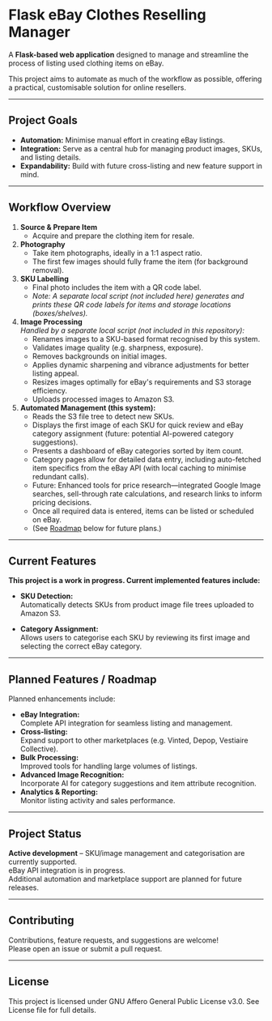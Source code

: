 # Flask eBay Clothes Reselling Manager

A **Flask-based web application** designed to manage and streamline the process of listing used clothing items on eBay. 

This project aims to automate as much of the workflow as possible, offering a practical, customisable solution for online resellers.

---

## Project Goals

- **Automation:** Minimise manual effort in creating eBay listings.
- **Integration:** Serve as a central hub for managing product images, SKUs, and listing details.
- **Expandability:** Build with future cross-listing and new feature support in mind.

---

## Workflow Overview

1. **Source & Prepare Item**
   - Acquire and prepare the clothing item for resale.
2. **Photography**
   - Take item photographs, ideally in a 1:1 aspect ratio.
   - The first few images should fully frame the item (for background removal).
3. **SKU Labelling**
   - Final photo includes the item with a QR code label.
   - *Note: A separate local script (not included here) generates and prints these QR code labels for items and storage locations (boxes/shelves).*
4. **Image Processing**  
   *Handled by a separate local script (not included in this repository):*
   - Renames images to a SKU-based format recognised by this system.
   - Validates image quality (e.g. sharpness, exposure).
   - Removes backgrounds on initial images.
   - Applies dynamic sharpening and vibrance adjustments for better listing appeal.
   - Resizes images optimally for eBay's requirements and S3 storage efficiency.
   - Uploads processed images to Amazon S3.
5. **Automated Management (this system):**
   - Reads the S3 file tree to detect new SKUs.
   - Displays the first image of each SKU for quick review and eBay category assignment (future: potential AI-powered category suggestions).
   - Presents a dashboard of eBay categories sorted by item count.
   - Category pages allow for detailed data entry, including auto-fetched item specifics from the eBay API (with local caching to minimise redundant calls).
   - Future: Enhanced tools for price research—integrated Google Image searches, sell-through rate calculations, and research links to inform pricing decisions.
   - Once all required data is entered, items can be listed or scheduled on eBay.
   - (See [Roadmap](#planned-features--roadmap) below for future plans.)

---

## Current Features

**This project is a work in progress. Current implemented features include:**

- **SKU Detection:**  
  Automatically detects SKUs from product image file trees uploaded to Amazon S3.

- **Category Assignment:**  
  Allows users to categorise each SKU by reviewing its first image and selecting the correct eBay category.

---

## Planned Features / Roadmap

Planned enhancements include:

- **eBay Integration:**  
  Complete API integration for seamless listing and management.
- **Cross-listing:**  
  Expand support to other marketplaces (e.g. Vinted, Depop, Vestiaire Collective).
- **Bulk Processing:**  
  Improved tools for handling large volumes of listings.
- **Advanced Image Recognition:**  
  Incorporate AI for category suggestions and item attribute recognition.
- **Analytics & Reporting:**  
  Monitor listing activity and sales performance.

---

## Project Status

**Active development** – SKU/image management and categorisation are currently supported.  
eBay API integration is in progress.  
Additional automation and marketplace support are planned for future releases.

---

## Contributing

Contributions, feature requests, and suggestions are welcome!  
Please open an issue or submit a pull request.

---

## License

This project is licensed under GNU Affero General Public License v3.0. See License file for full details.